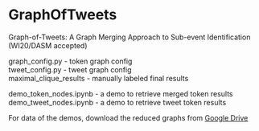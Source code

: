 # GraphOfTweets
Graph-of-Tweets: A Graph Merging Approach to Sub-event Identification (WI20/DASM accepted)  

graph_config.py - token graph config  
tweet_config.py - tweet graph config  
maximal_clique_results - manually labeled final results  

demo_token_nodes.ipynb - a demo to retrieve merged token results  
demo_tweet_nodes.ipynb - a demo to retrieve tweet token results  

For data of the demos, download the reduced graphs from [Google Drive](https://drive.google.com/drive/folders/1MDLIXZee6cG3iiOqteyOMntKQAeQ0qmh?usp=sharing)
